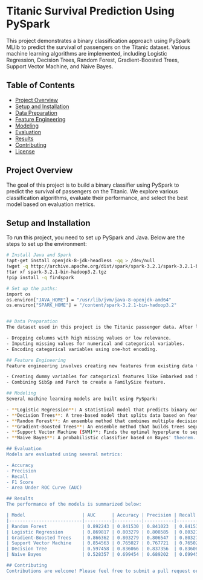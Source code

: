 # Titanic Survival Prediction Using PySpark

This project demonstrates a binary classification approach using PySpark MLlib to predict the survival of passengers on the Titanic dataset. Various machine learning algorithms are implemented, including Logistic Regression, Decision Trees, Random Forest, Gradient-Boosted Trees, Support Vector Machine, and Naive Bayes.

## Table of Contents
- [Project Overview](#project-overview)
- [Setup and Installation](#setup-and-installation)
- [Data Preparation](#data-preparation)
- [Feature Engineering](#feature-engineering)
- [Modeling](#modeling)
- [Evaluation](#evaluation)
- [Results](#results)
- [Contributing](#contributing)
- [License](#license)

## Project Overview
The goal of this project is to build a binary classifier using PySpark to predict the survival of passengers on the Titanic. We explore various classification algorithms, evaluate their performance, and select the best model based on evaluation metrics.

## Setup and Installation
To run this project, you need to set up PySpark and Java. Below are the steps to set up the environment:

```bash
# Install Java and Spark
!apt-get install openjdk-8-jdk-headless -qq > /dev/null
!wget -q http://archive.apache.org/dist/spark/spark-3.2.1/spark-3.2.1-bin-hadoop3.2.tgz
!tar xf spark-3.2.1-bin-hadoop3.2.tgz
!pip install -q findspark

# Set up the paths:
import os
os.environ["JAVA_HOME"] = "/usr/lib/jvm/java-8-openjdk-amd64"
os.environ["SPARK_HOME"] = "/content/spark-3.2.1-bin-hadoop3.2"


## Data Preparation
The dataset used in this project is the Titanic passenger data. After loading the data, several preprocessing steps are performed:

- Dropping columns with high missing values or low relevance.
- Imputing missing values for numerical and categorical variables.
- Encoding categorical variables using one-hot encoding.

## Feature Engineering
Feature engineering involves creating new features from existing data to improve the predictive power of the models:

- Creating dummy variables for categorical features like Embarked and Sex.
- Combining SibSp and Parch to create a FamilySize feature.

## Modeling
Several machine learning models are built using PySpark:

- **Logistic Regression**: A statistical model that predicts binary outcomes.
- **Decision Trees**: A tree-based model that splits data based on feature values.
- **Random Forest**: An ensemble method that combines multiple decision trees.
- **Gradient-Boosted Trees**: An ensemble method that builds trees sequentially to improve errors.
- **Support Vector Machine (SVM)**: Finds the optimal hyperplane to separate classes.
- **Naive Bayes**: A probabilistic classifier based on Bayes' theorem.

## Evaluation
Models are evaluated using several metrics:

- Accuracy
- Precision
- Recall
- F1 Score
- Area Under ROC Curve (AUC)

## Results
The performance of the models is summarized below:

| Model                     | AUC      | Accuracy | Precision | Recall   | F1       |
|---------------------------|----------|----------|-----------|----------|----------|
| Random Forest             | 0.892243 | 0.841530 | 0.841023  | 0.841530 | 0.841250 |
| Logistic Regression       | 0.869817 | 0.803279 | 0.808585  | 0.803279 | 0.805052 |
| Gradient-Boosted Trees    | 0.866362 | 0.803279 | 0.806547  | 0.803279 | 0.804519 |
| Support Vector Machine    | 0.854563 | 0.765027 | 0.767721  | 0.765027 | 0.766165 |
| Decision Tree             | 0.597458 | 0.836066 | 0.837356  | 0.836066 | 0.836607 |
| Naive Bayes               | 0.528357 | 0.699454 | 0.689202  | 0.699454 | 0.690602 |

## Contributing
Contributions are welcome! Please feel free to submit a pull request or open an issue.
